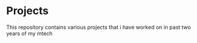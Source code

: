 # Projects
This repository contains various projects that i have worked on in past two years of my mtech
